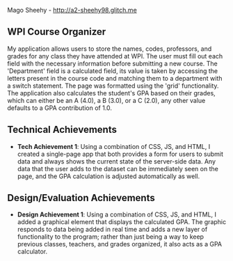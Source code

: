 Mago Sheehy - http://a2-sheehy98.glitch.me

## WPI Course Organizer
My application allows users to store the names, codes, professors, and grades for any class they have attended at WPI.  The user must fill out each field with the necessary information before submitting a new course.  The 'Department' field is a calculated field, its value is taken by accessing the letters present in the course code and matching them to a department with a switch statement.  The page was formatted using the 'grid' functionality.  The application also calculates the student's GPA based on their grades, which can either be an A (4.0), a B (3.0), or a C (2.0), any other value defaults to a GPA contribution of 1.0. 

## Technical Achievements
- **Tech Achievement 1**: Using a combination of CSS, JS, and HTML, I created a single-page app that both provides a form for users to submit data and always shows the current state of the server-side data.  Any data that the user adds to the dataset can be immediately seen on the page, and the GPA calculation is adjusted automatically as well.

## Design/Evaluation Achievements
- **Design Achievement 1**: Using a combination of CSS, JS, and HTML, I added a graphical element that displays the calculated GPA.  The graphic responds to data being added in real time and adds a new layer of functionality to the program; rather than just being a way to keep previous classes, teachers, and grades organized, it also acts as a GPA calculator.
